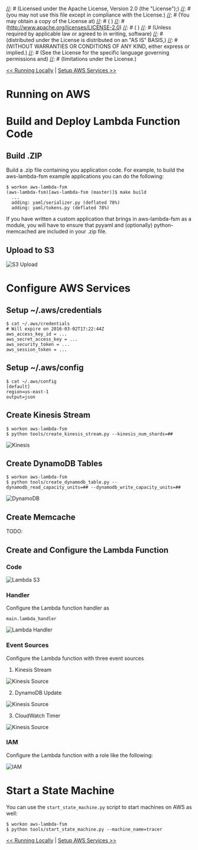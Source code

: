 [//]: # (Copyright 2016 Workiva Inc.)
[//]: # ( )
[//]: # (Licensed under the Apache License, Version 2.0 (the "License");)
[//]: # (you may not use this file except in compliance with the License.)
[//]: # (You may obtain a copy of the License at)
[//]: # ( )
[//]: # (http://www.apache.org/licenses/LICENSE-2.0)
[//]: # ( )
[//]: # (Unless required by applicable law or agreed to in writing, software)
[//]: # (distributed under the License is distributed on an "AS IS" BASIS,)
[//]: # (WITHOUT WARRANTIES OR CONDITIONS OF ANY KIND, either express or implied.)
[//]: # (See the License for the specific language governing permissions and)
[//]: # (limitations under the License.)

[<< Running Locally](LOCAL.md) | [Setup AWS Services >>](SETUP.md)

# Running on AWS

# Build and Deploy Lambda Function Code

## Build .ZIP

Build a .zip file containing you application code. For example, to build the 
aws-lambda-fsm example applications you can do the following:

    $ workon aws-lambda-fsm
    (aws-lambda-fsm)[aws-lambda-fsm (master)]$ make build
      ...
      adding: yaml/serializer.py (deflated 78%)
      adding: yaml/tokens.py (deflated 78%)
      
If you have written a custom application that brings in aws-lambda-fsm as a module,
you will have to ensure that pyyaml and (optionally) python-memcached are included
in your .zip file.
    
## Upload to S3

![S3 Upload](images/s3.png)

# Configure AWS Services

## Setup ~/.aws/credentials

    $ cat ~/.aws/credentials
    # Will expire on 2016-03-02T17:22:44Z
    aws_access_key_id = ...
    aws_secret_access_key = ...
    aws_security_token = ...
    aws_session_token = ...
    
## Setup ~/.aws/config

    $ cat ~/.aws/config
    [default]
    region=us-east-1
    output=json

## Create Kinesis Stream

    $ workon aws-lambda-fsm
    $ python tools/create_kinesis_stream.py --kinesis_num_shards=##
    
![Kinesis](images/kinesis.png)

## Create DynamoDB Tables

    $ workon aws-lambda-fsm
    $ python tools/create_dynamodb_table.py --dynamodb_read_capacity_units=## --dynamodb_write_capacity_units=##

![DynamoDB](images/dynamodb.png)

## Create Memcache

TODO:
    
## Create and Configure the Lambda Function

### Code

![Lambda S3](images/lambda_s3.png)
     
### Handler

Configure the Lambda function handler as 

    main.lambda_handler
    
![Lambda Handler](images/lambda_handler.png)

### Event Sources

Configure the Lambda function with three event sources

1. Kinesis Stream

![Kinesis Source](images/kinesis_source.png)

2. DynamoDB Update

![Kinesis Source](images/dynamodb_source.png)

3. CloudWatch Timer

![Kinesis Source](images/cloudwatch_source.png)

### IAM

Configure the Lambda function with a role like the following:

![IAM](images/roles.png)
    
# Start a State Machine

You can use the `start_state_machine.py` script to start machines on AWS as well:

    $ workon aws-lambda-fsm
    $ python tools/start_state_machine.py --machine_name=tracer

[<< Running Locally](LOCAL.md) | [Setup AWS Services >>](SETUP.md)
